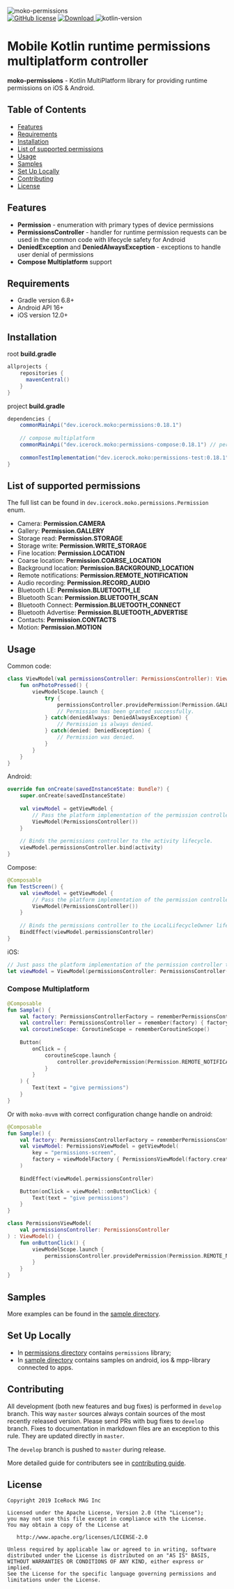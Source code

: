![moko-permissions](img/logo.png)  
[![GitHub license](https://img.shields.io/badge/license-Apache%20License%202.0-blue.svg?style=flat)](http://www.apache.org/licenses/LICENSE-2.0) [![Download](https://img.shields.io/maven-central/v/dev.icerock.moko/permissions) ](https://repo1.maven.org/maven2/dev/icerock/moko/permissions) ![kotlin-version](https://kotlin-version.aws.icerock.dev/kotlin-version?group=dev.icerock.moko&name=permissions)

# Mobile Kotlin runtime permissions multiplatform controller
**moko-permissions** - Kotlin MultiPlatform library for providing runtime permissions on iOS & Android.

## Table of Contents
- [Features](#features)
- [Requirements](#requirements)
- [Installation](#installation)
- [List of supported permissions](#list-of-supported-permissions)
- [Usage](#usage)
- [Samples](#samples)
- [Set Up Locally](#set-up-locally)
- [Contributing](#contributing)
- [License](#license)

## Features
- **Permission** - enumeration with primary types of device permissions
- **PermissionsController** - handler for runtime permission requests can be used in the common code with lifecycle safety for Android
- **DeniedException** and **DeniedAlwaysException** - exceptions to handle user denial of permissions
- **Compose Multiplatform** support

## Requirements
- Gradle version 6.8+
- Android API 16+
- iOS version 12.0+

## Installation
root **build.gradle**
```groovy
allprojects {
    repositories {
      mavenCentral()
    }
}
```

project **build.gradle**
```groovy
dependencies {
    commonMainApi("dev.icerock.moko:permissions:0.18.1")
    
    // compose multiplatform
    commonMainApi("dev.icerock.moko:permissions-compose:0.18.1") // permissions api + compose extensions
    
    commonTestImplementation("dev.icerock.moko:permissions-test:0.18.1")
}
```

## List of supported permissions

The full list can be found in `dev.icerock.moko.permissions.Permission` enum.

* Camera: **Permission.CAMERA**
* Gallery: **Permission.GALLERY**
* Storage read: **Permission.STORAGE**
* Storage write: **Permission.WRITE_STORAGE**
* Fine location: **Permission.LOCATION**
* Coarse location: **Permission.COARSE_LOCATION**
* Background location: **Permission.BACKGROUND_LOCATION**
* Remote notifications: **Permission.REMOTE_NOTIFICATION**
* Audio recording: **Permission.RECORD_AUDIO**
* Bluetooth LE: **Permission.BLUETOOTH_LE**
* Bluetooth Scan: **Permission.BLUETOOTH_SCAN**
* Bluetooth Connect: **Permission.BLUETOOTH_CONNECT**
* Bluetooth Advertise: **Permission.BLUETOOTH_ADVERTISE**
* Contacts: **Permission.CONTACTS**
* Motion: **Permission.MOTION**

## Usage

Common code:
```kotlin
class ViewModel(val permissionsController: PermissionsController): ViewModel() {
    fun onPhotoPressed() {
        viewModelScope.launch {
            try {
                permissionsController.providePermission(Permission.GALLERY)
                // Permission has been granted successfully.
            } catch(deniedAlways: DeniedAlwaysException) {
                // Permission is always denied.
            } catch(denied: DeniedException) {
                // Permission was denied.
            }
        }
    }
}
```

Android:
```kotlin
override fun onCreate(savedInstanceState: Bundle?) {
    super.onCreate(savedInstanceState)
        
    val viewModel = getViewModel {
        // Pass the platform implementation of the permission controller to a common code.
        ViewModel(PermissionsController())
    }
    
    // Binds the permissions controller to the activity lifecycle.
    viewModel.permissionsController.bind(activity)
}
```

Compose:
```kotlin
@Composable
fun TestScreen() {
    val viewModel = getViewModel {
        // Pass the platform implementation of the permission controller to a common code.
        ViewModel(PermissionsController())
    }
    
    // Binds the permissions controller to the LocalLifecycleOwner lifecycle.
    BindEffect(viewModel.permissionsController)
}
```

iOS:
```swift
// Just pass the platform implementation of the permission controller to a common code.
let viewModel = ViewModel(permissionsController: PermissionsController())
```

### Compose Multiplatform
```kotlin
@Composable
fun Sample() {
    val factory: PermissionsControllerFactory = rememberPermissionsControllerFactory()
    val controller: PermissionsController = remember(factory) { factory.createPermissionsController() }
    val coroutineScope: CoroutineScope = rememberCoroutineScope()
    
    Button(
        onClick = {
            coroutineScope.launch {
                controller.providePermission(Permission.REMOTE_NOTIFICATION)
            }
        }
    ) {
        Text(text = "give permissions")
    }
}
```

Or with `moko-mvvm` with correct configuration change handle on android:
```kotlin
@Composable
fun Sample() {
    val factory: PermissionsControllerFactory = rememberPermissionsControllerFactory()
    val viewModel: PermissionsViewModel = getViewModel(
        key = "permissions-screen",
        factory = viewModelFactory { PermissionsViewModel(factory.createPermissionsController()) }
    )
    
    BindEffect(viewModel.permissionsController)

    Button(onClick = viewModel::onButtonClick) {
        Text(text = "give permissions")
    }
}

class PermissionsViewModel(
    val permissionsController: PermissionsController
) : ViewModel() {
    fun onButtonClick() {
        viewModelScope.launch {
            permissionsController.providePermission(Permission.REMOTE_NOTIFICATION)
        }
    }
}
```

## Samples
More examples can be found in the [sample directory](sample).

## Set Up Locally 
- In [permissions directory](permissions) contains `permissions` library;
- In [sample directory](sample) contains samples on android, ios & mpp-library connected to apps.

## Contributing
All development (both new features and bug fixes) is performed in `develop` branch. This way `master` sources always contain sources of the most recently released version. Please send PRs with bug fixes to `develop` branch. Fixes to documentation in markdown files are an exception to this rule. They are updated directly in `master`.

The `develop` branch is pushed to `master` during release.

More detailed guide for contributers see in [contributing guide](CONTRIBUTING.md).

## License
        
    Copyright 2019 IceRock MAG Inc
    
    Licensed under the Apache License, Version 2.0 (the "License");
    you may not use this file except in compliance with the License.
    You may obtain a copy of the License at
    
       http://www.apache.org/licenses/LICENSE-2.0
    
    Unless required by applicable law or agreed to in writing, software
    distributed under the License is distributed on an "AS IS" BASIS,
    WITHOUT WARRANTIES OR CONDITIONS OF ANY KIND, either express or implied.
    See the License for the specific language governing permissions and
    limitations under the License.
